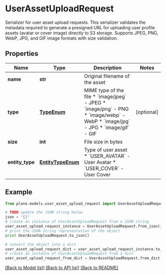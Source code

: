 # UserAssetUploadRequest

Serializer for user asset upload requests.  This serializer validates the metadata required to generate a presigned URL for uploading user profile assets (avatar or cover image) directly to S3 storage. Supports JPEG, PNG, WebP, JPG, and GIF image formats with size validation.

## Properties
Name | Type | Description | Notes
------------ | ------------- | ------------- | -------------
**name** | **str** | Original filename of the asset | 
**type** | [**TypeEnum**](TypeEnum.md) | MIME type of the file  * &#x60;image/jpeg&#x60; - JPEG * &#x60;image/png&#x60; - PNG * &#x60;image/webp&#x60; - WebP * &#x60;image/jpg&#x60; - JPG * &#x60;image/gif&#x60; - GIF | [optional] 
**size** | **int** | File size in bytes | 
**entity_type** | [**EntityTypeEnum**](EntityTypeEnum.md) | Type of user asset  * &#x60;USER_AVATAR&#x60; - User Avatar * &#x60;USER_COVER&#x60; - User Cover | 

## Example

```python
from plane.models.user_asset_upload_request import UserAssetUploadRequest

# TODO update the JSON string below
json = "{}"
# create an instance of UserAssetUploadRequest from a JSON string
user_asset_upload_request_instance = UserAssetUploadRequest.from_json(json)
# print the JSON string representation of the object
print UserAssetUploadRequest.to_json()

# convert the object into a dict
user_asset_upload_request_dict = user_asset_upload_request_instance.to_dict()
# create an instance of UserAssetUploadRequest from a dict
user_asset_upload_request_from_dict = UserAssetUploadRequest.from_dict(user_asset_upload_request_dict)
```
[[Back to Model list]](../README.md#documentation-for-models) [[Back to API list]](../README.md#documentation-for-api-endpoints) [[Back to README]](../README.md)


